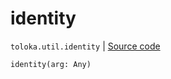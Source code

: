 # identity
`toloka.util.identity` | [Source code](https://github.com/Toloka/toloka-kit/blob/v1.1.3/src/util/__init__.py#L60)

```python
identity(arg: Any)
```

